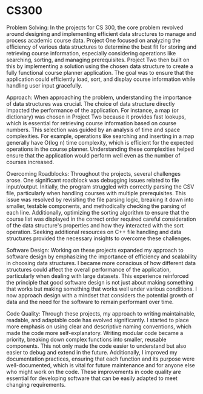 # CS300
Problem Solving:
In the projects for CS 300, the core problem revolved around designing and implementing efficient data structures to 
manage and process academic course data. Project One focused on analyzing the efficiency of various data structures to
determine the best fit for storing and retrieving course information, especially considering operations like searching, 
sorting, and managing prerequisites. Project Two then built on this by implementing a solution using the chosen data 
structure to create a fully functional course planner application. The goal was to ensure that the application could 
efficiently load, sort, and display course information while handling user input gracefully.

Approach:
When approaching the problem, understanding the importance of data structures was crucial. The choice of data structure 
directly impacted the performance of the application. For instance, a map (or dictionary) was chosen in Project Two because
it provides fast lookups, which is essential for retrieving course information based on course numbers. This selection was 
guided by an analysis of time and space complexities. For example, operations like searching and inserting in a map 
generally have O(log n) time complexity, which is efficient for the expected operations in the course planner. Understanding 
these complexities helped ensure that the application would perform well even as the number of courses increased.

Overcoming Roadblocks:
Throughout the projects, several challenges arose. One significant roadblock was debugging issues related to file 
input/output. Initially, the program struggled with correctly parsing the CSV file, particularly when handling courses 
with multiple prerequisites. This issue was resolved by revisiting the file parsing logic, breaking it down into smaller, 
testable components, and methodically checking the parsing of each line. Additionally, optimizing the sorting algorithm 
to ensure that the course list was displayed in the correct order required careful consideration of the data structure's 
properties and how they interacted with the sort operation. Seeking additional resources on C++ file handling and data 
structures provided the necessary insights to overcome these challenges.

Software Design:
Working on these projects expanded my approach to software design by emphasizing the importance of efficiency and 
scalability in choosing data structures. I became more conscious of how different data structures could affect the overall 
performance of the application, particularly when dealing with large datasets. This experience reinforced the principle 
that good software design is not just about making something that works but making something that works well under 
various conditions. I now approach design with a mindset that considers the potential growth of data and the need for 
the software to remain performant over time.

Code Quality:
Through these projects, my approach to writing maintainable, readable, and adaptable code has evolved significantly. 
I started to place more emphasis on using clear and descriptive naming conventions, which made the code more self-explanatory.
Writing modular code became a priority, breaking down complex functions into smaller, reusable components. This not only 
made the code easier to understand but also easier to debug and extend in the future. Additionally, I improved my 
documentation practices, ensuring that each function and its purpose were well-documented, which is vital for future 
maintenance and for anyone else who might work on the code. These improvements in code quality are essential for developing 
software that can be easily adapted to meet changing requirements.
